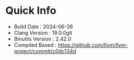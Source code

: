 # Quick Info
* Build Date : 2024-06-26
* Clang Version : 19.0.0git
* Binutils Version : 2.42.0
* Compiled Based : https://github.com/llvm/llvm-project/commit/c0dc134d
